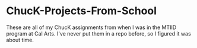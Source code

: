 # ChucK-Projects-From-School
These are all of my ChucK assignments from when I was in the MTIID program at Cal Arts. I've never put them in a repo before, so I figured it was about time.

